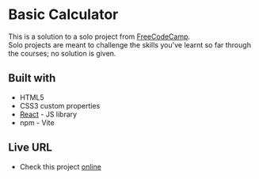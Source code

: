 # Basic Calculator

This is a solution to a solo project from [FreeCodeCamp](https://www.freecodecamp.org/learn).<br/>
Solo projects are meant to challenge the skills you've learnt so far through the courses; no solution is given.

## Built with

- HTML5
- CSS3 custom properties
- [React](https://reactjs.org/) - JS library
- npm - Vite

## Live URL

- Check this project [online](https://alfo-code-calculator-react.netlify.app/)
